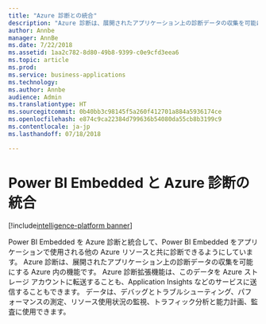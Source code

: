 ```yaml
---
title: "Azure 診断との統合"
description: "Azure 診断は、展開されたアプリケーション上の診断データの収集を可能にする Azure 内の機能です。"
author: Annbe
manager: AnnBe
ms.date: 7/22/2018
ms.assetid: 1aa2c782-8d80-49b8-9399-c0e9cfd3eea6
ms.topic: article
ms.prod: 
ms.service: business-applications
ms.technology: 
ms.author: Annbe
audience: Admin
ms.translationtype: HT
ms.sourcegitcommit: 0b40bb3c98145f5a260f412701a884a5936174ce
ms.openlocfilehash: e874c9ca22384d799636b54080da55cb8b3199c9
ms.contentlocale: ja-jp
ms.lasthandoff: 07/18/2018

---
```

#  <a name="power-bi-embedded-integration-with-azure-diagnostics"></a>Power BI Embedded と Azure 診断の統合 

[!include[intelligence-platform banner](../../includes/intelligence-platform.md)]






Power BI Embedded を Azure 診断と統合して、Power BI Embedded をアプリケーションで使用される他の Azure リソースと共に診断できるようにしています。 Azure 診断は、展開されたアプリケーション上の診断データの収集を可能にする Azure 内の機能です。 Azure 診断拡張機能は、このデータを Azure ストレージ アカウントに転送することも、Application Insights などのサービスに送信することもできます。 データは、デバッグとトラブルシューティング、パフォーマンスの測定、リソース使用状況の監視、トラフィック分析と能力計画、監査に使用できます。 

